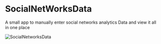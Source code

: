 # SocialNetWorksData
A small app to manually enter social networks analytics Data and view it all in one place


![SocialNetworksData](https://user-images.githubusercontent.com/1992651/185115556-dac329e6-eff2-4c0f-b1af-91ce05a68169.png)
